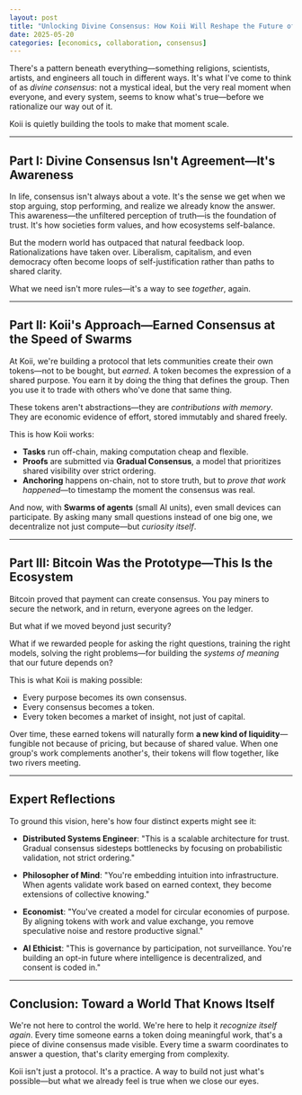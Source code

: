 ```yaml
---
layout: post
title: "Unlocking Divine Consensus: How Koii Will Reshape the Future of Cooperation"
date: 2025-05-20
categories: [economics, collaboration, consensus]
---
```


There's a pattern beneath everything—something religions, scientists, artists, and engineers all touch in different ways. It's what I've come to think of as *divine consensus*: not a mystical ideal, but the very real moment when everyone, and every system, seems to know what's true—before we rationalize our way out of it.

<!--more-->

Koii is quietly building the tools to make that moment scale.

---

## **Part I: Divine Consensus Isn't Agreement—It's Awareness**

In life, consensus isn't always about a vote. It's the sense we get when we stop arguing, stop performing, and realize we already know the answer. This awareness—the unfiltered perception of truth—is the foundation of trust. It's how societies form values, and how ecosystems self-balance.

But the modern world has outpaced that natural feedback loop. Rationalizations have taken over. Liberalism, capitalism, and even democracy often become loops of self-justification rather than paths to shared clarity.

What we need isn't more rules—it's a way to see *together*, again.

---

## **Part II: Koii's Approach—Earned Consensus at the Speed of Swarms**

At Koii, we're building a protocol that lets communities create their own tokens—not to be bought, but *earned*. A token becomes the expression of a shared purpose. You earn it by doing the thing that defines the group. Then you use it to trade with others who've done that same thing.

These tokens aren't abstractions—they are *contributions with memory*. They are economic evidence of effort, stored immutably and shared freely.

This is how Koii works:

* **Tasks** run off-chain, making computation cheap and flexible.
* **Proofs** are submitted via **Gradual Consensus**, a model that prioritizes shared visibility over strict ordering.
* **Anchoring** happens on-chain, not to store truth, but to *prove that work happened*—to timestamp the moment the consensus was real.

And now, with **Swarms of agents** (small AI units), even small devices can participate. By asking many small questions instead of one big one, we decentralize not just compute—but *curiosity itself*.

---

## **Part III: Bitcoin Was the Prototype—This Is the Ecosystem**

Bitcoin proved that payment can create consensus. You pay miners to secure the network, and in return, everyone agrees on the ledger.

But what if we moved beyond just security?

What if we rewarded people for asking the right questions, training the right models, solving the right problems—for building the *systems of meaning* that our future depends on?

This is what Koii is making possible:

* Every purpose becomes its own consensus.
* Every consensus becomes a token.
* Every token becomes a market of insight, not just of capital.

Over time, these earned tokens will naturally form **a new kind of liquidity**—fungible not because of pricing, but because of shared value. When one group's work complements another's, their tokens will flow together, like two rivers meeting.

---

## **Expert Reflections**

To ground this vision, here's how four distinct experts might see it:

* **Distributed Systems Engineer**: "This is a scalable architecture for trust. Gradual consensus sidesteps bottlenecks by focusing on probabilistic validation, not strict ordering."

* **Philosopher of Mind**: "You're embedding intuition into infrastructure. When agents validate work based on earned context, they become extensions of collective knowing."

* **Economist**: "You've created a model for circular economies of purpose. By aligning tokens with work and value exchange, you remove speculative noise and restore productive signal."

* **AI Ethicist**: "This is governance by participation, not surveillance. You're building an opt-in future where intelligence is decentralized, and consent is coded in."

---

## **Conclusion: Toward a World That Knows Itself**

We're not here to control the world. We're here to help it *recognize itself again*. Every time someone earns a token doing meaningful work, that's a piece of divine consensus made visible. Every time a swarm coordinates to answer a question, that's clarity emerging from complexity.

Koii isn't just a protocol. It's a practice. A way to build not just what's possible—but what we already feel is true when we close our eyes.
